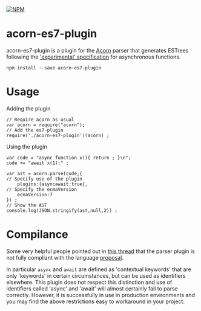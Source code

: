 [![NPM](https://nodei.co/npm/acorn-es7-plugin.png?downloads=true&downloadRank=true)](https://nodei.co/npm/acorn-es7-plugin/)

acorn-es7-plugin
======

acorn-es7-plugin is a plugin for the [Acorn](https://github.com/marijnh/acorn) parser that generates ESTrees following the ['experimental' specification](https://github.com/estree/estree/blob/master/experimental/async-functions.md) for asynchronous functions.

	npm install --save acorn-es7-plugin
	
Usage
=====

Adding the plugin

	// Require acorn as usual
	var acorn = require("acorn");
	// Add the es7-plugin
	require('./acorn-es7-plugin')(acorn) ;
	
Using the plugin	

	var code = "async function x(){ return ; }\n";
	code += "await x(1);" ;
	
	var ast = acorn.parse(code,{
	// Specify use of the plugin
		plugins:{asyncawait:true},
	// Specify the ecmaVersion
		ecmaVersion:7
	}) ;
	// Show the AST
	console.log(JSON.stringify(ast,null,2)) ;
	
Compilance
==========
Some very helpful people pointed out in [this thread](https://github.com/marijnh/acorn/issues/309) that the parser plugin is not fully compliant with the language [proposal](https://tc39.github.io/ecmascript-asyncawait/).

In particular `async` and `await` are defined as 'contextual keywords' that are only 'keywords' in certain circumstances, but can be used as identifiers elsewhere. This plugin does not respect this distinction and use of identifiers called 'async' and 'await' will almost certainly fail to parse correctly. However, it is successfully in use in production environments and you may find the above restrictions easy to workaround in your project.

